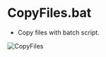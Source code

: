 # CopyFiles.bat
- Copy files with batch script.

![CopyFiles](https://user-images.githubusercontent.com/66173558/235154722-b5c2abed-c7ce-4ead-aba4-cfa42bdff4ad.png)
